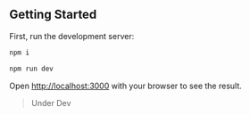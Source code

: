 ## Getting Started

First, run the development server:

```bash
npm i

npm run dev
```

Open [http://localhost:3000](http://localhost:3000) with your browser to see the result.

> Under Dev
